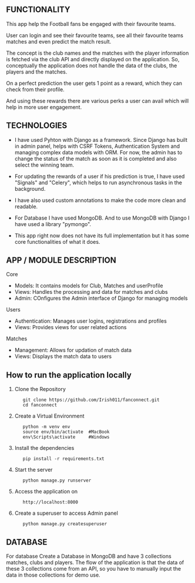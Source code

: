 ## FUNCTIONALITY ##

This app help the Football fans be engaged with their favourite teams.

User can login and see their favourite teams, see all their favourite teams matches and even predict the match result.

The concept is the club names and the matches with the player information is fetched via the club API and directly displayed on the application. 
So, conceptually the application does not handle the data of the clubs, the players and the matches.

On a perfect prediction the user gets 1 point as a reward, which they can check from their profile.

And using these rewards there are various perks a user can avail which will help in more user engagement.

## TECHNOLOGIES ##

- I have used Pyhton with Django as a framework. Since Django has built in admin panel, helps with CSRF Tokens, Authentication System and managing complex data models with ORM.
For now, the admin has to change the status of the match as soon as it is completed and also select the winning team.

- For updating the rewards of a user if his prediction is true, I have used "Signals" and "Celery", which helps to run asynchronous tasks in the background.

- I have also used custom annotations to make the code more clean and readable.

- For Database I have used MongoDB. And to use MongoDB with Django I have used a library "pymongo". 

- This app right now does not have its full implementation but it has some core functionalities of what it does.

## APP / MODULE DESCRIPTION ##

Core
- Models: It contains models for Club, Matches and userProfile
- Views: Handles the processing and data for matches and clubs
- Admin: COnfigures the Admin interface of Django for managing models

Users
- Authentication: Manages user logins, registrations and profiles
- Views: Provides views for user related actions

Matches
- Management: Allows for updation of match data
- Views: Displays the match data to users

## How to run the application locally

1) Clone the Repository
   ```
      git clone https://github.com/Irish011/fanconnect.git
      cd fanconnect
   ```
   
2) Create a Virtual Environment
   ```
      python -m venv env
      source env/bin/activate  #MacBook
      env\Scripts\activate     #Windows
   ```
   
3) Install the dependencies
   ```
      pip install -r requirements.txt
   ```
   
5) Start the server
   ```
      python manage.py runserver
   ```
   
7) Access the application on
   ```
      http://localhost:8000
   ```
   
9) Create a superuser to access Admin panel
   ```
      python manage.py createsuperuser
   ```

## DATABASE

For database Create a Database in MongoDB and have 3 collections matches, clubs and players. The flow of the application is that the data of these 3 collections come from an API, so you have to manually input the data in those collections for demo use.
